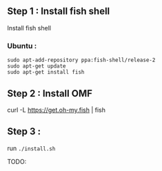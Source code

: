 ## Step 1 : Install fish shell

  Install fish shell

  ### Ubuntu : 

  ```
  sudo apt-add-repository ppa:fish-shell/release-2
  sudo apt-get update
  sudo apt-get install fish
  ```

## Step 2 : Install OMF

  curl -L https://get.oh-my.fish | fish


## Step 3 : 

  run `./install.sh`

TODO:


